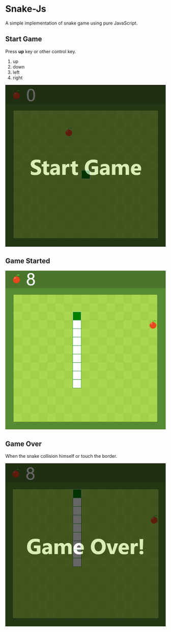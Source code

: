 # Snake-Js
A simple implementation of snake game using pure JavaScript.

## Start Game 

Press **up** key or other control key.

1. up
1. down
1. left
1. right

<img src="README/start-game.png" alt="Button example">

## Game Started

<img src="README/game-started.png" alt="Button example">

## Game Over

When the snake collision himself or touch the border.

<img src="README/game-over.png" alt="Button example">